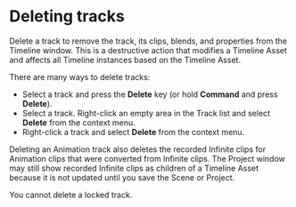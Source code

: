 # Deleting tracks

Delete a track to remove the track, its clips, blends, and properties from the Timeline window. This is a destructive action that modifies a Timeline Asset and affects all Timeline instances based on the Timeline Asset. 

There are many ways to delete tracks:

* Select a track and press the **Delete** key (or hold **Command** and press **Delete**).
* Select a track. Right-click an empty area in the Track list and select **Delete** from the context menu.
* Right-click a track and select **Delete** from the context menu.

Deleting an Animation track also deletes the recorded Infinite clips for Animation clips that were converted from Infinite clips. The Project window may still show recorded Infinite clips as children of a Timeline Asset because it is not updated until you save the Scene or Project. 

You cannot delete a locked track.
